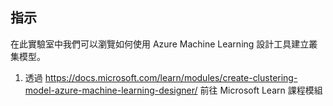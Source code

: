 ﻿---
lab:
    title: '使用 Azure Machine Learning 設計工具建立叢集模型'
---

## 指示
在此實驗室中我們可以瀏覽如何使用 Azure Machine Learning 設計工具建立叢集模型。

1.	透過 https://docs.microsoft.com/learn/modules/create-clustering-model-azure-machine-learning-designer/ 前往 Microsoft Learn 課程模組
